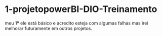 # 1-projetopowerBI-DIO-Treinamento
meu 1º ele está básico e acredito esteja com algumas  falhas mas irei melhorar futuramente em outros projetos.
